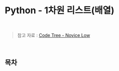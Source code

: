 # Python - 1차원 리스트(배열)

<br/>

> 참고 자료 : <a href="https://www.codetree.ai/missions/4">Code Tree - Novice Low</a>

<br/>

## 목차

<br/>

## 